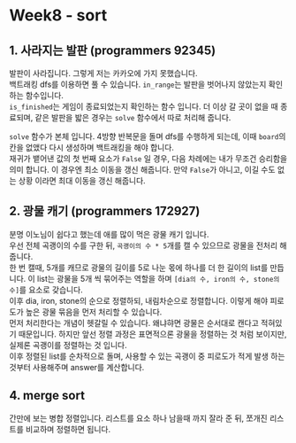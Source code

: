 # Week8 - sort

## 1. 사라지는 발판 (programmers 92345)

발판이 사라집니다. 그렇게 저는 카카오에 가지 못했습니다.  
백트래킹 dfs를 이용하면 풀 수 있습니다.
`in_range`는 발판을 벗어나지 않았는지 확인하는 함수입니다.  
`is_finished`는 게임이 종료되었는지 확인하는 함수 입니다. 더 이상 갈 곳이 없을 때 종료되며, 같은 발판을 밟은 경우는 `solve` 함수에서 따로 처리해 줍니다.

`solve` 함수가 본체 입니다. 4방향 반복문을 돌며 dfs를 수행하게 되는데, 이때 `board`의 칸을 없앴다 다시 생성하며 백트래킹을 해야 합니다.  
재귀가 뱉어낸 값의 첫 번째 요소가 `False` 일 경우, 다음 차례에는 내가 무조건 승리함을 의미 합니다. 이 경우엔 최소 이동을 갱신 해줍니다.
만약 `False`가 아니고, 이길 수도 없는 상황 이라면 최대 이동을 갱신 해줍니다.

## 2. 광물 캐기 (programmers 172927)

분명 이노님이 쉽다고 했는데 애를 많이 먹은 광물 캐기 입니다.  
우선 전체 곡괭이의 수를 구한 뒤, `곡괭이의 수 * 5`개를 캘 수 있으므로 광물을 전처리 해줍니다.  
한 번 캘때, 5개를 캐므로 광물의 길이를 5로 나눈 몫에 하나를 더 한 길이의 list를 만듭니다. 이 list는 광물을 5개 씩 묶어주는 역할을 하며 `[dia의 수, iron의 수, stone의 수]`를 요소로 갖습니다.  
이후 dia, iron, stone의 순으로 정렬하되, 내림차순으로 정렬합니다. 이렇게 해야 피로도가 높은 광물 묶음을 먼저 처리할 수 있습니다.  
먼저 처리한다는 개념이 헷갈릴 수 있습니다. 왜냐햐면 광물은 순서대로 캔다고 적혀있기 때문입니다. 하지만 앞선 정렬 과정은 표면적으론 광물을 정렬하는 것 처럼 보이지만, 실제론 곡괭이를 정렬하는 것 입니다.  
이후 정렬된 list를 순차적으로 돌며, 사용할 수 있는 곡괭이 중 피로도가 적게 발생 하는 것부터 사용해주며 answer를 계산합니다.

## 4. merge sort

간만에 보는 병합 정렬입니다.
리스트를 요소 하나 남을때 까지 잘라 준 뒤, 쪼개진 리스트를 비교하며 정렬하면 됩니다.
